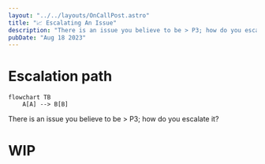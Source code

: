 ```yaml
---
layout: "../../layouts/OnCallPost.astro"
title: "📈 Escalating An Issue"
description: "There is an issue you believe to be > P3; how do you escalate it?"
pubDate: "Aug 18 2023"
---
```


# Escalation path

```mermaid
flowchart TB
    A[A] --> B[B]
```

There is an issue you believe to be > P3; how do you escalate it?

# WIP